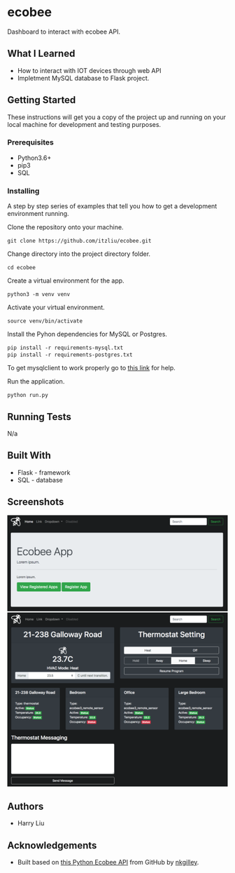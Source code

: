 # ecobee
Dashboard to interact with ecobee API.

## What I Learned
* How to interact with IOT devices through web API
* Impletment MySQL database to Flask project.

## Getting Started
These instructions will get you a copy of the project up and running on your local machine for development and testing purposes. 

### Prerequisites
* Python3.6+
* pip3
* SQL

### Installing
A step by step series of examples that tell you how to get a development environment running.

Clone the repository onto your machine.
```
git clone https://github.com/itzliu/ecobee.git
```
Change directory into the project directory folder.
```
cd ecobee
```
Create a virtual environment for the app.
```
python3 -m venv venv
```
Activate your virtual environment.
```
source venv/bin/activate
```
Install the Pyhon dependencies for MySQL or Postgres.
```
pip install -r requirements-mysql.txt
pip install -r requirements-postgres.txt
```
To get mysqlclient to work properly go to [this link](https://pypi.org/project/mysqlclient/) for help.

Run the application.
```
python run.py
```
## Running Tests
N/a

## Built With
* Flask - framework
* SQL - database

## Screenshots
![Screenshot](ecobee/static/home-page.png)
![Screenshot](ecobee/static/thermostat-page.png)

## Authors
* Harry Liu

## Acknowledgements
* Built based on [this Python Ecobee API](https://github.com/nkgilley/python-ecobee-api) from GitHub by [nkgilley](https://github.com/nkgilley).
